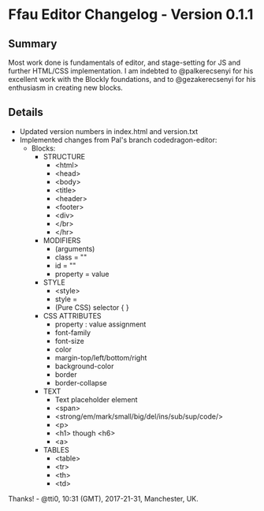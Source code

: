 # Ffau Editor Changelog - Version 0.1.1

## Summary
Most work done is fundamentals of editor, and stage-setting for JS and further HTML/CSS implementation. I am indebted to @palkerecsenyi for his excellent work with the Blockly foundations, and to @gezakerecsenyi for his enthusiasm in creating new blocks.

## Details
* Updated version numbers in index.html and version.txt
* Implemented changes from Pal's branch codedragon-editor:
  * Blocks:
    * STRUCTURE
      * &lt;html&gt;
      * &lt;head&gt;
      * &lt;body&gt;
      * &lt;title&gt;
      * &lt;header&gt;
      * &lt;footer&gt;
      * &lt;div&gt;
      * &lt;/br&gt;
      * &lt;/hr&gt;
    * MODIFIERS
      * (arguments)
      * class = ""
      * id = ""
      * property = value
    * STYLE
      * &lt;style&gt;
      * style =
      * (Pure CSS) selector { }
    * CSS ATTRIBUTES
      * property : value assignment
      * font-family
      * font-size
      * color
      * margin-top/left/bottom/right
      * background-color
      * border
      * border-collapse
    * TEXT
      * Text placeholder element
      * &lt;span&gt;
      * &lt;strong/em/mark/small/big/del/ins/sub/sup/code/&gt;
      * &lt;p&gt;
      * &lt;h1&gt; though &lt;h6&gt;
      * &lt;a&gt;
    * TABLES
      * &lt;table&gt;
      * &lt;tr&gt;
      * &lt;th&gt;
      * &lt;td&gt;

Thanks! - @tti0, 10:31 (GMT), 2017-21-31, Manchester, UK.
